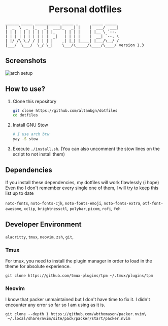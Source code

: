 <h1 align="center">Personal dotfiles</h1>

```
______ _____ ___________ _____ _      _____ _____
|  _  \  _  |_   _|  ___|_   _| |    |  ___/  ___|
| | | | | | | | | | |_    | | | |    | |__ \ `--.
| | | | | | | | | |  _|   | | | |    |  __| `--. \
| |/ /\ \_/ / | | | |    _| |_| |____| |___/\__/ /
|___/  \___/  \_/ \_|    \___/\_____/\____/\____/ version 1.3
```

## Screenshots

![arch setup](https://i.imgur.com/sXuSDVO.png)

## How to use?

1. Clone this repository

    ```bash
    git clone https://github.com/altanbgn/dotfiles
    cd dotfiles
    ```

2. Install GNU Stow

    ```bash
    # I use arch btw
    yay -S stow
    ```

3. Execute `./install.sh`. (You can also uncomment the stow lines on the script to not install them)

## Dependencies

If you install these dependencies, my dotfiles will work flawlessly (i hope)
Even tho I don't remember every single one of them, I will try to keep this list up to date

`noto-fonts`, `noto-fonts-cjk`, `noto-fonts-emoji`, `noto-fonts-extra`,
`otf-font-awesome`, `xclip`, `brightnessctl`, `polybar`, `picom`, `rofi`,
`feh`

## Developer Environment

`alacritty`, `tmux`, `neovim`, `zsh`, `git`,

### Tmux

For tmux, you need to install the plugin manager in order to load in the theme for absolute experience.

```
git clone https://github.com/tmux-plugins/tpm ~/.tmux/plugins/tpm
```

### Neovim

I know that packer unmaintained but I don't have time to fix it.
I didn't encounter any error so far so I am using as it is.

```
git clone --depth 1 https://github.com/wbthomason/packer.nvim\
 ~/.local/share/nvim/site/pack/packer/start/packer.nvim
```
